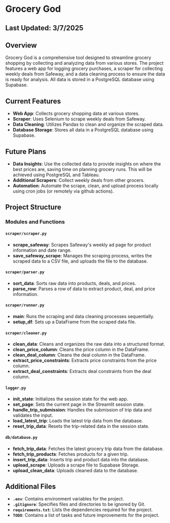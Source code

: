# Grocery God 
## Last Updated: 3/7/2025

## Overview
Grocery God is a comprehensive tool designed to streamline grocery shopping by collecting and analyzing data from various stores. The project features a web app for logging grocery purchases, a scraper for collecting weekly deals from Safeway, and a data cleaning process to ensure the data is ready for analysis. All data is stored in a PostgreSQL database using Supabase.

## Current Features
- **Web App**: Collects grocery shopping data at various stores.
- **Scraper**: Uses Selenium to scrape weekly deals from Safeway.
- **Data Cleaning**: Utilizes Pandas to clean and organize the scraped data.
- **Database Storage**: Stores all data in a PostgreSQL database using Supabase.

## Future Plans
- **Data Insights**: Use the collected data to provide insights on where the best prices are, saving time on planning grocery runs. This will be achieved using PostgreSQL and Tableau.
- **Additional Scrapers**: Collect weekly deals from other grocers.
- **Automation**: Automate the scrape, clean, and upload process locally using cron jobs (or remotely via github actions).

## Project Structure

### Modules and Functions

#### `scraper/scraper.py`
- **scrape_safeway**: Scrapes Safeway's weekly ad page for product information and date range.
- **save_safeway_scrape**: Manages the scraping process, writes the scraped data to a CSV file, and uploads the file to the database.

#### `scraper/parser.py`
- **sort_data**: Sorts raw data into products, deals, and prices.
- **parse_row**: Parses a row of data to extract product, deal, and price information.

#### `scraper/runner.py`
- **main**: Runs the scraping and data cleaning processes sequentially.
- **setup_df**: Sets up a DataFrame from the scraped data file.

#### `scraper/cleaner.py`
- **clean_data**: Cleans and organizes the raw data into a structured format.
- **clean_price_column**: Cleans the price column in the DataFrame.
- **clean_deal_column**: Cleans the deal column in the DataFrame.
- **extract_price_constraints**: Extracts price constraints from the price column.
- **extract_deal_constraints**: Extracts deal constraints from the deal column.

#### `logger.py`
- **init_state**: Initializes the session state for the web app.
- **set_page**: Sets the current page in the Streamlit session state.
- **handle_trip_submission**: Handles the submission of trip data and validates the input.
- **load_latest_trip**: Loads the latest trip data from the database.
- **reset_trip_data**: Resets the trip-related data in the session state.

#### `db/database.py`
- **fetch_trip_data**: Fetches the latest grocery trip data from the database.
- **fetch_trip_products**: Fetches products for a given trip.
- **insert_trip_data**: Inserts trip and product data into the database.
- **upload_scrape**: Uploads a scrape file to Supabase Storage.
- **upload_clean_data**: Uploads cleaned data to the database.

## Additional Files
- **`.env`**: Contains environment variables for the project.
- **`.gitignore`**: Specifies files and directories to be ignored by Git.
- **`requirements.txt`**: Lists the dependencies required for the project.
- **`TODO`**: Contains a list of tasks and future improvements for the project.